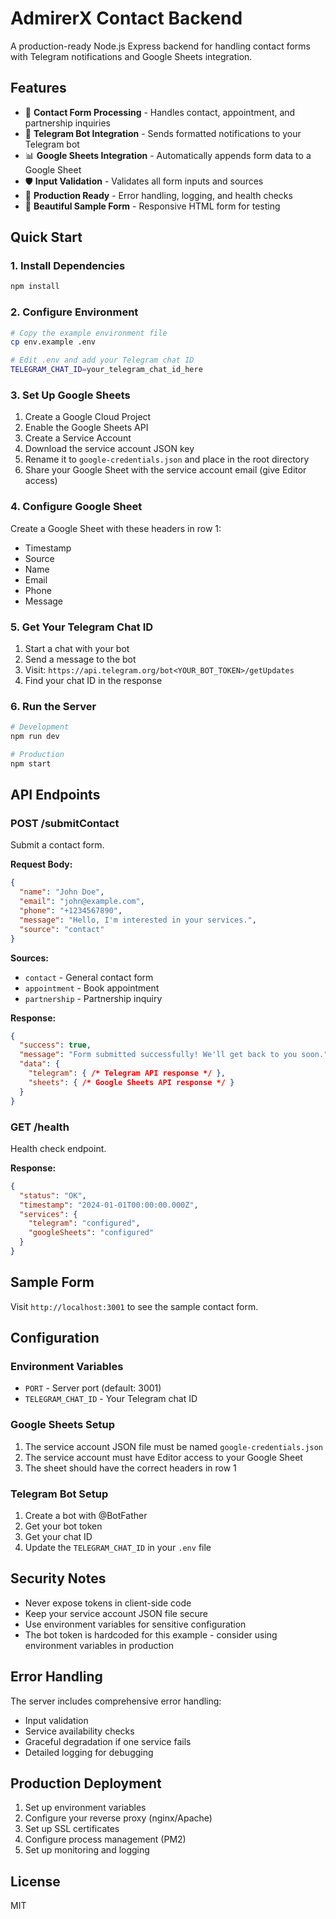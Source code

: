 # AdmirerX Contact Backend

A production-ready Node.js Express backend for handling contact forms with Telegram notifications and Google Sheets integration.

## Features

- 📧 **Contact Form Processing** - Handles contact, appointment, and partnership inquiries
- 🤖 **Telegram Bot Integration** - Sends formatted notifications to your Telegram bot
- 📊 **Google Sheets Integration** - Automatically appends form data to a Google Sheet
- 🛡️ **Input Validation** - Validates all form inputs and sources
- 🚀 **Production Ready** - Error handling, logging, and health checks
- 🎨 **Beautiful Sample Form** - Responsive HTML form for testing

## Quick Start

### 1. Install Dependencies
```bash
npm install
```

### 2. Configure Environment
```bash
# Copy the example environment file
cp env.example .env

# Edit .env and add your Telegram chat ID
TELEGRAM_CHAT_ID=your_telegram_chat_id_here
```

### 3. Set Up Google Sheets
1. Create a Google Cloud Project
2. Enable the Google Sheets API
3. Create a Service Account
4. Download the service account JSON key
5. Rename it to `google-credentials.json` and place in the root directory
6. Share your Google Sheet with the service account email (give Editor access)

### 4. Configure Google Sheet
Create a Google Sheet with these headers in row 1:
- Timestamp
- Source
- Name
- Email
- Phone
- Message

### 5. Get Your Telegram Chat ID
1. Start a chat with your bot
2. Send a message to the bot
3. Visit: `https://api.telegram.org/bot<YOUR_BOT_TOKEN>/getUpdates`
4. Find your chat ID in the response

### 6. Run the Server
```bash
# Development
npm run dev

# Production
npm start
```

## API Endpoints

### POST /submitContact
Submit a contact form.

**Request Body:**
```json
{
  "name": "John Doe",
  "email": "john@example.com",
  "phone": "+1234567890",
  "message": "Hello, I'm interested in your services.",
  "source": "contact"
}
```

**Sources:**
- `contact` - General contact form
- `appointment` - Book appointment
- `partnership` - Partnership inquiry

**Response:**
```json
{
  "success": true,
  "message": "Form submitted successfully! We'll get back to you soon.",
  "data": {
    "telegram": { /* Telegram API response */ },
    "sheets": { /* Google Sheets API response */ }
  }
}
```

### GET /health
Health check endpoint.

**Response:**
```json
{
  "status": "OK",
  "timestamp": "2024-01-01T00:00:00.000Z",
  "services": {
    "telegram": "configured",
    "googleSheets": "configured"
  }
}
```

## Sample Form

Visit `http://localhost:3001` to see the sample contact form.

## Configuration

### Environment Variables
- `PORT` - Server port (default: 3001)
- `TELEGRAM_CHAT_ID` - Your Telegram chat ID

### Google Sheets Setup
1. The service account JSON file must be named `google-credentials.json`
2. The service account must have Editor access to your Google Sheet
3. The sheet should have the correct headers in row 1

### Telegram Bot Setup
1. Create a bot with @BotFather
2. Get your bot token
3. Get your chat ID
4. Update the `TELEGRAM_CHAT_ID` in your `.env` file

## Security Notes

- Never expose tokens in client-side code
- Keep your service account JSON file secure
- Use environment variables for sensitive configuration
- The bot token is hardcoded for this example - consider using environment variables in production

## Error Handling

The server includes comprehensive error handling:
- Input validation
- Service availability checks
- Graceful degradation if one service fails
- Detailed logging for debugging

## Production Deployment

1. Set up environment variables
2. Configure your reverse proxy (nginx/Apache)
3. Set up SSL certificates
4. Configure process management (PM2)
5. Set up monitoring and logging

## License

MIT
